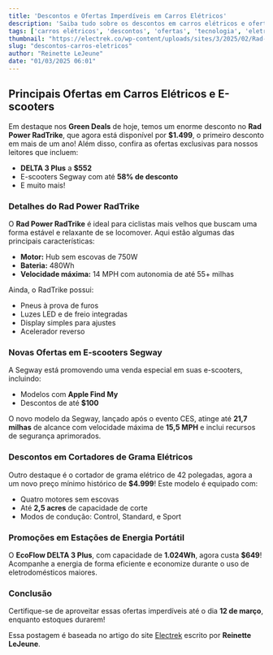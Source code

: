 ```yaml
---
title: 'Descontos e Ofertas Imperdíveis em Carros Elétricos'
description: 'Saiba tudo sobre os descontos em carros elétricos e ofertas exclusivas!'
tags: ['carros elétricos', 'descontos', 'ofertas', 'tecnologia', 'eletrônicos']
thumbnail: "https://electrek.co/wp-content/uploads/sites/3/2025/02/Rad-Power-RadTrike-FI.jpg?quality=82&strip=all&w=1200"
slug: "descontos-carros-eletricos"
author: "Reinette LeJeune"
date: "01/03/2025 06:01"
---
```


## Principais Ofertas em Carros Elétricos e E-scooters

Em destaque nos **Green Deals** de hoje, temos um enorme desconto no **Rad Power RadTrike**, que agora está disponível por **$1.499**, o primeiro desconto em mais de um ano! Além disso, confira as ofertas exclusivas para nossos leitores que incluem:

- **DELTA 3 Plus** a **$552**
- E-scooters Segway com até **58% de desconto**
- E muito mais!

### Detalhes do Rad Power RadTrike
O **Rad Power RadTrike** é ideal para ciclistas mais velhos que buscam uma forma estável e relaxante de se locomover. Aqui estão algumas das principais características:
- **Motor:** Hub sem escovas de 750W
- **Bateria:** 480Wh
- **Velocidade máxima:** 14 MPH com autonomia de até 55+ milhas

Ainda, o RadTrike possui:
- Pneus à prova de furos
- Luzes LED e de freio integradas
- Display simples para ajustes
- Acelerador reverso

### Novas Ofertas em E-scooters Segway
A Segway está promovendo uma venda especial em suas e-scooters, incluindo:
- Modelos com **Apple Find My**
- Descontos de até **$100**

O novo modelo da Segway, lançado após o evento CES, atinge até **21,7 milhas** de alcance com velocidade máxima de **15,5 MPH** e inclui recursos de segurança aprimorados.

### Descontos em Cortadores de Grama Elétricos
Outro destaque é o cortador de grama elétrico de 42 polegadas, agora a um novo preço mínimo histórico de **$4.999**! Este modelo é equipado com:
- Quatro motores sem escovas
- Até **2,5 acres** de capacidade de corte
- Modos de condução: Control, Standard, e Sport

### Promoções em Estações de Energia Portátil
O **EcoFlow DELTA 3 Plus**, com capacidade de **1.024Wh**, agora custa **$649**! Acompanhe a energia de forma eficiente e economize durante o uso de eletrodomésticos maiores.

### Conclusão
Certifique-se de aproveitar essas ofertas imperdíveis até o dia **12 de março**, enquanto estoques durarem! 

Essa postagem é baseada no artigo do site [Electrek](https://electrek.co/2025/02/28/rad-power-radtrike-1499-exclusive-delta-3-plus-segway-ego-more/) escrito por **Reinette LeJeune**.